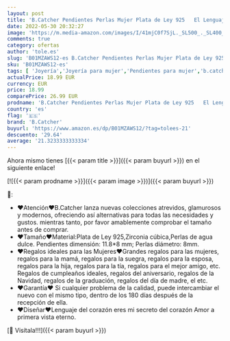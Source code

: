 ```yaml
---
layout: post
title: 'B.Catcher Pendientes Perlas Mujer Plata de Ley 925   El Lenguaje del corazón   con Para Regalo Originales'
date: 2022-05-30 20:32:27
image: 'https://m.media-amazon.com/images/I/41mjC0f7SjL._SL500_._SL400_.jpg'
comments: true
category: ofertas
author: 'tole.es'
slug: 'B01MZAWS12-es B.Catcher Pendientes Perlas Mujer Plata de Ley 925 El...'
sku: 'B01MZAWS12-es'
tags: [ 'Joyería','Joyería para mujer','Pendientes para mujer','b.catcher','de','ley','plata','🇪🇸', ]
actualPrice: 18.99 EUR
currency: EUR
price: 18.99
comparePrice: 26.99 EUR
prodname: 'B.Catcher Pendientes Perlas Mujer Plata de Ley 925   El Lenguaje del corazón   con Para Regalo Originales'
country: 'es'
flag: '🇪🇸'
brand: 'B.Catcher'
buyurl: 'https://www.amazon.es/dp/B01MZAWS12/?tag=tolees-21'
descuento: '29.64'
average: '21.3233333333334'
---
```


Ahora mismo tienes [{{< param title >}}]({{< param buyurl >}}) en el siguiente enlace!

[![{{< param prodname >}}]({{< param image >}})]({{< param buyurl >}})

🔎:

- ♥Atención♥B.Catcher lanza nuevas colecciones atrevidos, glamurosos y modernos, ofreciendo así alternativas para todas las necesidades y gustos. mientras tanto, por favor amablemente comprobar el tamaño antes de comprar.
- ♥Tamaño♥Material:Plata de Ley 925,Zirconia cúbica,Perlas de agua dulce. Pendientes dimensión: 11.8*8 mm; Perlas diámetro: 8mm.
- ♥Regalos ideales para las Mujeres♥Grandes regalos para las mujeres, regalos para la mamá, regalos para la suegra, regalos para la esposa, regalos para la hija, regalos para la tía, regalos para el mejor amigo, etc. Regalos de cumpleaños ideales, regalos del aniversario, regalos de la Navidad, regalos de la graduación, regalos del día de madre, el etc.
- ♥Garantía♥ Si cualquier problema de la calidad, puede intercambiar el nuevo con el mismo tipo, dentro de los 180 días después de la recepción de ella.
- ♥Diseñar♥Lenguaje del corazón eres mi secreto del corazón Amor a primera vista eterno.

[🛒 Visítala!!!]({{< param buyurl >}})
